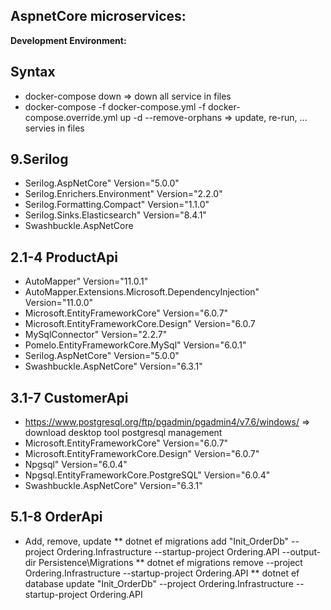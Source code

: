 ## AspnetCore microservices:
**Development Environment:**

## Syntax
* docker-compose down => down all service in files
* docker-compose -f docker-compose.yml -f docker-compose.override.yml up -d --remove-orphans => update, re-run, ... servies in files

## 9.Serilog
* Serilog.AspNetCore" Version="5.0.0"
* Serilog.Enrichers.Environment" Version="2.2.0"
* Serilog.Formatting.Compact" Version="1.1.0" 
* Serilog.Sinks.Elasticsearch" Version="8.4.1"
* Swashbuckle.AspNetCore

## 2.1-4 ProductApi
* AutoMapper" Version="11.0.1"
* AutoMapper.Extensions.Microsoft.DependencyInjection" Version="11.0.0"
* Microsoft.EntityFrameworkCore" Version="6.0.7"
* Microsoft.EntityFrameworkCore.Design" Version="6.0.7
* MySqlConnector" Version="2.2.7"
* Pomelo.EntityFrameworkCore.MySql" Version="6.0.1"
* Serilog.AspNetCore" Version="5.0.0"
* Swashbuckle.AspNetCore" Version="6.3.1"

## 3.1-7 CustomerApi
* https://www.postgresql.org/ftp/pgadmin/pgadmin4/v7.6/windows/ => download desktop tool postgresql management
* Microsoft.EntityFrameworkCore" Version="6.0.7"
* Microsoft.EntityFrameworkCore.Design" Version="6.0.7"
* Npgsql" Version="6.0.4"
* Npgsql.EntityFrameworkCore.PostgreSQL" Version="6.0.4"
* Swashbuckle.AspNetCore" Version="6.3.1"

## 5.1-8 OrderApi
* Add, remove, update
** dotnet ef migrations add "Init_OrderDb" --project Ordering.Infrastructure --startup-project Ordering.API --output-dir Persistence\Migrations
** dotnet ef migrations remove --project Ordering.Infrastructure --startup-project Ordering.API
** dotnet ef database update "Init_OrderDb" --project Ordering.Infrastructure --startup-project Ordering.API


